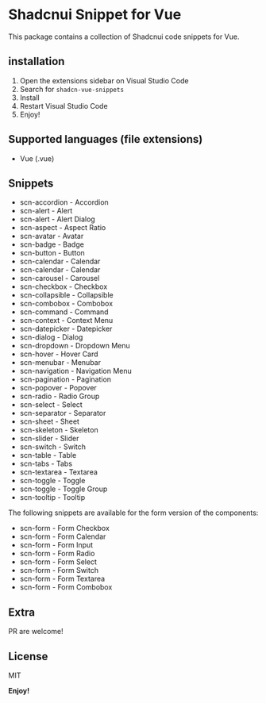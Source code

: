 # Shadcnui Snippet for Vue

This package contains a collection of Shadcnui code snippets for Vue.

## installation

1. Open the extensions sidebar on Visual Studio Code
2. Search for `shadcn-vue-snippets` 
3. Install
4. Restart Visual Studio Code
5. Enjoy!

## Supported languages (file extensions)
- Vue (.vue)

## Snippets
- scn-accordion - Accordion
- scn-alert - Alert
- scn-alert - Alert Dialog
- scn-aspect - Aspect Ratio
- scn-avatar - Avatar
- scn-badge - Badge
- scn-button - Button
- scn-calendar - Calendar
- scn-calendar - Calendar
- scn-carousel - Carousel
- scn-checkbox - Checkbox
- scn-collapsible - Collapsible
- scn-combobox - Combobox
- scn-command - Command
- scn-context - Context Menu
- scn-datepicker - Datepicker
- scn-dialog - Dialog
- scn-dropdown - Dropdown Menu
- scn-hover - Hover Card
- scn-menubar - Menubar
- scn-navigation - Navigation Menu
- scn-pagination - Pagination
- scn-popover - Popover
- scn-radio - Radio Group
- scn-select - Select
- scn-separator - Separator
- scn-sheet - Sheet
- scn-skeleton - Skeleton
- scn-slider - Slider
- scn-switch - Switch
- scn-table - Table
- scn-tabs - Tabs
- scn-textarea - Textarea
- scn-toggle - Toggle
- scn-toggle - Toggle Group
- scn-tooltip - Tooltip

The following snippets are available for the form version of the components:
- scn-form - Form Checkbox
- scn-form - Form Calendar
- scn-form - Form Input
- scn-form - Form Radio
- scn-form - Form Select
- scn-form - Form Switch
- scn-form - Form Textarea
- scn-form - Form Combobox

## Extra
PR are welcome!

## License
MIT

**Enjoy!**